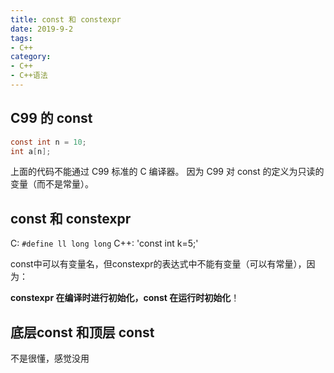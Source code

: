 ```yaml
---
title: const 和 constexpr
date: 2019-9-2
tags:
- C++
category:
- C++
- C++语法
---
```


## C99 的 const

```c
const int n = 10;
int a[n];
```

上面的代码不能通过 C99 标准的 C 编译器。
因为 C99 对 const 的定义为只读的变量（而不是常量）。

## const 和 constexpr

C: `#define ll long long`
C++: 'const int k=5;'

const中可以有变量名，但constexpr的表达式中不能有变量（可以有常量），因为：

**constexpr 在编译时进行初始化，const 在运行时初始化**！

## 底层const 和顶层 const

不是很懂，感觉没用
